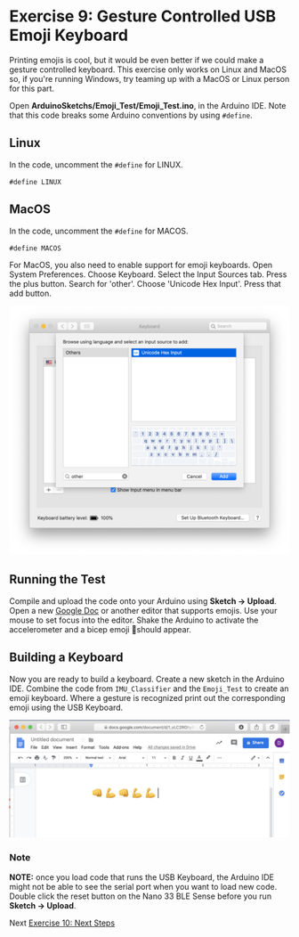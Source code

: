 # Exercise 9: Gesture Controlled USB Emoji Keyboard

Printing emojis is cool, but it would be even better if we could make a gesture controlled keyboard. This exercise only works on Linux and MacOS so, if you're running Windows, try teaming up with a MacOS or Linux person for this part.

Open __ArduinoSketchs/Emoji_Test/Emoji_Test.ino__, in the Arduino IDE. Note that this code breaks some Arduino conventions by using `#define`.

## Linux

In the code, uncomment the `#define` for LINUX.

    #define LINUX


## MacOS

In the code, uncomment the `#define` for MACOS.

    #define MACOS

For MacOS, you also need to enable support for emoji keyboards. Open System Preferences. Choose Keyboard. Select the Input Sources tab. Press the plus button. Search for 'other'. Choose 'Unicode Hex Input'. Press that add button.

![](images/macos-unicode-hex-input.png)

## Running the Test

Compile and upload the code onto your Arduino using __Sketch -> Upload__. Open a new [Google Doc](https://doc.new) or another editor that supports emojis. Use your mouse to set focus into the editor. Shake the Arduino to activate the accelerometer and a bicep emoji 💪should appear. 

## Building a Keyboard

Now you are ready to build a keyboard. Create a new sketch in the Arduino IDE. Combine the code from  `IMU_Classifier` and the `Emoji_Test` to create an emoji keyboard. Where a gesture is recognized print out the corresponding emoji using the USB Keyboard.

![screenshot of google doc with emojis from the our new gesture keyboard](images/emoji-google-doc.png)

### Note

__NOTE:__ once you load code that runs the USB Keyboard, the Arduino IDE might not be able to see the serial port when you want to load new code. Double click the reset button on the Nano 33 BLE Sense before you run __Sketch -> Upload__.

Next [Exercise 10: Next Steps](exercise10.md)
